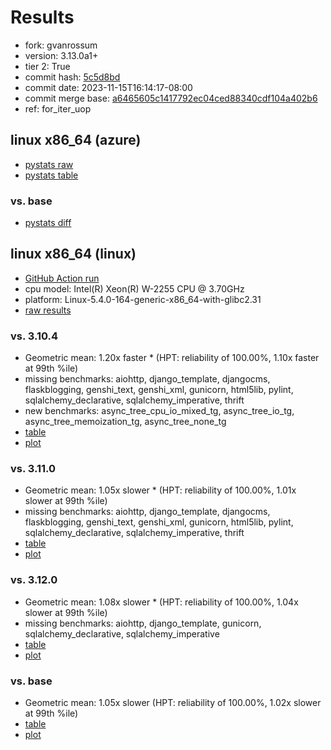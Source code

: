 # Results

- fork: gvanrossum
- version: 3.13.0a1+
- tier 2: True
- commit hash: [5c5d8bd](https://github.com/gvanrossum/cpython/commit/5c5d8bd)
- commit date: 2023-11-15T16:14:17-08:00
- commit merge base: [a6465605c1417792ec04ced88340cdf104a402b6](https://github.com/gvanrossum/cpython/commit/a6465605c1417792ec04ced88340cdf104a402b6)
- ref: for_iter_uop

## linux x86_64 (azure)

- [pystats raw](bm-20231115-azure-x86_64-gvanrossum-for_iter_uop-3.13.0a1%2B-5c5d8bd-pystats.json)
- [pystats table](bm-20231115-azure-x86_64-gvanrossum-for_iter_uop-3.13.0a1%2B-5c5d8bd-pystats.md)

### vs. base

- [pystats diff](bm-20231115-azure-x86_64-gvanrossum-for_iter_uop-3.13.0a1%2B-5c5d8bd-pystats-vs-base.md)

## linux x86_64 (linux)

- [GitHub Action run](https://github.com/faster-cpython/benchmarking/actions/runs/6886653372)
- cpu model: Intel(R) Xeon(R) W-2255 CPU @ 3.70GHz
- platform: Linux-5.4.0-164-generic-x86_64-with-glibc2.31
- [raw results](bm-20231115-linux-x86_64-gvanrossum-for_iter_uop-3.13.0a1%2B-5c5d8bd.json)

### vs. 3.10.4

- Geometric mean: 1.20x faster \* (HPT: reliability of 100.00%, 1.10x faster at 99th %ile)
- missing benchmarks: aiohttp, django_template, djangocms, flaskblogging, genshi_text, genshi_xml, gunicorn, html5lib, pylint, sqlalchemy_declarative, sqlalchemy_imperative, thrift
- new benchmarks: async_tree_cpu_io_mixed_tg, async_tree_io_tg, async_tree_memoization_tg, async_tree_none_tg
- [table](bm-20231115-linux-x86_64-gvanrossum-for_iter_uop-3.13.0a1%2B-5c5d8bd-vs-3.10.4.md)
- [plot](bm-20231115-linux-x86_64-gvanrossum-for_iter_uop-3.13.0a1%2B-5c5d8bd-vs-3.10.4.png)

### vs. 3.11.0

- Geometric mean: 1.05x slower \* (HPT: reliability of 100.00%, 1.01x slower at 99th %ile)
- missing benchmarks: aiohttp, django_template, djangocms, flaskblogging, genshi_text, genshi_xml, gunicorn, html5lib, pylint, sqlalchemy_declarative, sqlalchemy_imperative, thrift
- [table](bm-20231115-linux-x86_64-gvanrossum-for_iter_uop-3.13.0a1%2B-5c5d8bd-vs-3.11.0.md)
- [plot](bm-20231115-linux-x86_64-gvanrossum-for_iter_uop-3.13.0a1%2B-5c5d8bd-vs-3.11.0.png)

### vs. 3.12.0

- Geometric mean: 1.08x slower \* (HPT: reliability of 100.00%, 1.04x slower at 99th %ile)
- missing benchmarks: aiohttp, django_template, gunicorn, sqlalchemy_declarative, sqlalchemy_imperative
- [table](bm-20231115-linux-x86_64-gvanrossum-for_iter_uop-3.13.0a1%2B-5c5d8bd-vs-3.12.0.md)
- [plot](bm-20231115-linux-x86_64-gvanrossum-for_iter_uop-3.13.0a1%2B-5c5d8bd-vs-3.12.0.png)

### vs. base

- Geometric mean: 1.05x slower (HPT: reliability of 100.00%, 1.02x slower at 99th %ile)
- [table](bm-20231115-linux-x86_64-gvanrossum-for_iter_uop-3.13.0a1%2B-5c5d8bd-vs-base.md)
- [plot](bm-20231115-linux-x86_64-gvanrossum-for_iter_uop-3.13.0a1%2B-5c5d8bd-vs-base.png)

